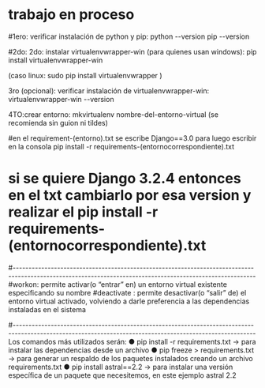 # trabajo en proceso 

#1ero: verificar instalación de python y pip:
python --version
pip --version

#2do: 2do: instalar virtualenvwrapper-win (para quienes usan windows):
pip install virtualenvwrapper-win

(caso linux: sudo pip install virtualenvwrapper )

3ro (opcional): verificar instalación de virtualenvwrapper-win:    
virtualenvwrapper-win --version

4TO:crear entorno:  mkvirtualenv nombre-del-entorno-virtual (se recomienda sin guion ni tildes)

#en el requirement-(entorno).txt  se escribe Django==3.0  para luego escribir en la consola pip install -r requirements-(entornocorrespondiente).txt
# si se quiere Django 3.2.4 entonces en el txt cambiarlo por esa version y realizar el pip install -r requirements-(entornocorrespondiente).txt


#----------------------------------------------------------------------------------------------------------------------------------------------------------
#workon: permite activar(o “entrar” en) un entorno virtual existente especificando su
nombre
#deactivate : permite desactivar(o “salir” de) el entorno virtual activado, volviendo a darle
preferencia a las dependencias instaladas en el sistema

#----------------------------------------------------------------------------------------------------------------------------------------------------------
Los comandos más utilizados serán:
● pip install -r requirements.txt -> para instalar las dependencias desde un archivo
● pip freeze > requirements.txt -> para generar un respaldo de los paquetes instalados creando un
archivo requirements.txt
● pip install astral==2.2 -> para instalar una versión específica de un paquete que necesitemos, en
este ejemplo astral 2.2
